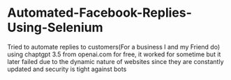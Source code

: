 # Automated-Facebook-Replies-Using-Selenium
Tried to automate replies to customers(For a business I and my Friend do) using chaptgpt 3.5 from openai.com for free, it worked for sometime but it later failed due to the dynamic nature of websites since they are constantly updated and security is tight against bots
